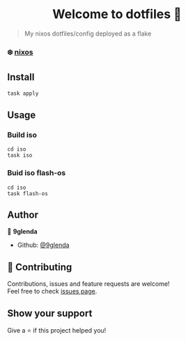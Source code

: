 <h1 align="center">Welcome to dotfiles 👋</h1>
<p>
</p>

> My nixos dotfiles/config deployed as a flake

### ❄️ [nixos](https://nixos.org/)

## Install

```sh
task apply
```

## Usage

### Build iso
```
cd iso
task iso
```
### Buid iso flash-os
```
cd iso
task flash-os
```

## Author

👤 **9glenda**

* Github: [@9glenda](https://github.com/9glenda)

## 🤝 Contributing

Contributions, issues and feature requests are welcome!<br />Feel free to check [issues page](https://github.com/9glenda/.dotfiles/issues). 

## Show your support

Give a ⭐️ if this project helped you!
